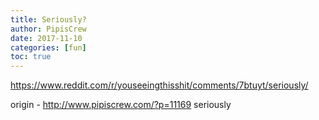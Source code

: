 ```yaml
---
title: Seriously?
author: PipisCrew
date: 2017-11-10
categories: [fun]
toc: true
---
```


https://www.reddit.com/r/youseeingthisshit/comments/7btuyt/seriously/

origin - http://www.pipiscrew.com/?p=11169 seriously